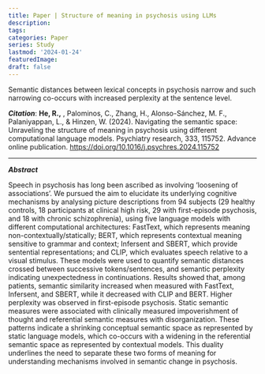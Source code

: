 ```yaml
---
title: Paper | Structure of meaning in psychosis using LLMs
description:
tags:
categories: Paper
series: Study
lastmod: '2024-01-24'
featuredImage:
draft: false
---
```


Semantic distances between lexical concepts in psychosis narrow and such narrowing co-occurs with increased perplexity at the sentence level.

<!--more-->

_**Citation**_: **He, R.,** , Palominos, C., Zhang, H., Alonso-Sánchez, M. F., Palaniyappan, L., & Hinzen, W. (2024). Navigating the semantic space: Unraveling the structure of meaning in psychosis using different computational language models. Psychiatry research, 333, 115752. Advance online publication. https://doi.org/10.1016/j.psychres.2024.115752

---

_**Abstract**_

Speech in psychosis has long been ascribed as involving ‘loosening of associations’. We pursued the aim to elucidate its underlying cognitive mechanisms by analysing picture descriptions from 94 subjects (29 healthy controls, 18 participants at clinical high risk, 29 with first-episode psychosis, and 18 with chronic schizophrenia), using five language models with different computational architectures: FastText, which represents meaning non-contextually/statically; BERT, which represents contextual meaning sensitive to grammar and context; Infersent and SBERT, which provide sentential representations; and CLIP, which evaluates speech relative to a visual stimulus. These models were used to quantify semantic distances crossed between successive tokens/sentences, and semantic perplexity indicating unexpectedness in continuations. Results showed that, among patients, semantic similarity increased when measured with FastText, Infersent, and SBERT, while it decreased with CLIP and BERT. Higher perplexity was observed in first-episode psychosis. Static semantic measures were associated with clinically measured impoverishment of thought and referential semantic measures with disorganization. These patterns indicate a shrinking conceptual semantic space as represented by static language models, which co-occurs with a widening in the referential semantic space as represented by contextual models. This duality underlines the need to separate these two forms of meaning for understanding mechanisms involved in semantic change in psychosis.

